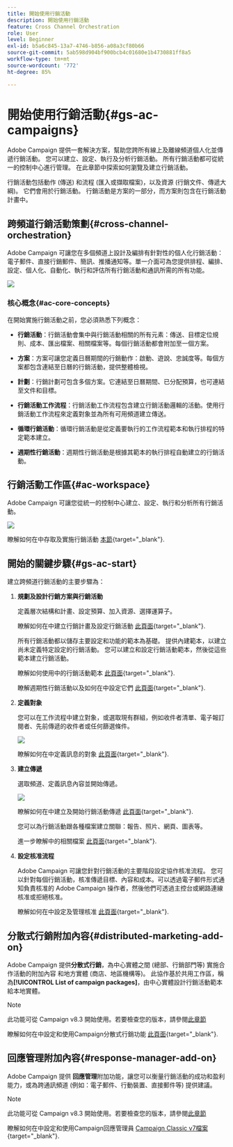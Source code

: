 ```yaml
---
title: 開始使用行銷活動
description: 開始使用行銷活動
feature: Cross Channel Orchestration
role: User
level: Beginner
exl-id: b5a6c845-13a7-4746-b856-a08a3cf80b66
source-git-commit: 5ab598d904bf900bcb4c01680e1b4730881ff8a5
workflow-type: tm+mt
source-wordcount: '772'
ht-degree: 85%

---
```


# 開始使用行銷活動{#gs-ac-campaigns}

Adobe Campaign 提供一套解決方案，幫助您跨所有線上及離線頻道個人化並傳遞行銷活動。 您可以建立、設定、執行及分析行銷活動。 所有行銷活動都可從統一的控制中心進行管理。 在此章節中探索如何瀏覽及建立行銷活動。

行銷活動包括動作 (傳送) 和流程 (匯入或擷取檔案)，以及資源 (行銷文件、傳遞大綱)。 它們會用於行銷活動。 行銷活動是方案的一部分，而方案則包含在行銷活動計畫中。

## 跨頻道行銷活動策劃{#cross-channel-orchestration}

Adobe Campaign 可讓您在多個頻道上設計及編排有針對性的個人化行銷活動：電子郵件、直接行銷郵件、簡訊、推播通知等。單一介面可為您提供排程、編排、設定、個人化、自動化、執行和評估所有行銷活動和通訊所需的所有功能。

![](assets/campaign-tab.png)

### 核心概念{#ac-core-concepts}

在開始實施行銷活動之前，您必須熟悉下列概念：

* **行銷活動**：行銷活動會集中與行銷活動相關的所有元素：傳送、目標定位規則、成本、匯出檔案、相關檔案等。每個行銷活動都會附加至一個方案。

* **方案**：方案可讓您定義日曆期間的行銷動作：啟動、遊說、忠誠度等。每個方案都包含連結至日曆的行銷活動，提供整體檢視。

* **計劃**：行銷計劃可包含多個方案。它連結至日曆期間、已分配預算，也可連結至文件和目標。

* **行銷活動工作流程**：行銷活動工作流程包含建立行銷活動邏輯的活動。使用行銷活動工作流程來定義對象並為所有可用頻道建立傳送。

* **循環行銷活動**：循環行銷活動是從定義要執行的工作流程範本和執行排程的特定範本建立。

* **週期性行銷活動**：週期性行銷活動是根據其範本的執行排程自動建立的行銷活動。

## 行銷活動工作區{#ac-workspace}

Adobe Campaign 可讓您從統一的控制中心建立、設定、執行和分析所有行銷活動。

![](assets/calendar.png)

瞭解如何在中存取及實施行銷活動 [本節](https://experienceleague.adobe.com/docs/campaign/automation/campaign-orchestration/set-up-campaigns.html?lang=zh-Hant){target="_blank"}.

## 開始的關鍵步驟{#gs-ac-start}

建立跨頻道行銷活動的主要步驟為：

1. **規劃及設計行銷方案與行銷活動**

   定義層次結構和計畫、設定預算、加入資源、選擇運算子。

   瞭解如何在中建立行銷計畫及設定行銷活動 [此頁面](https://experienceleague.adobe.com/docs/campaign/automation/campaign-orchestration/marketing-campaign-create.html?lang=zh-Hant){target="_blank"}.

   所有行銷活動都以儲存主要設定和功能的範本為基礎。 提供內建範本，以建立尚未定義特定設定的行銷活動。 您可以建立和設定行銷活動範本，然後從這些範本建立行銷活動。

   瞭解如何使用中的行銷活動範本 [此頁面](https://experienceleague.adobe.com/docs/campaign/automation/campaign-orchestration/marketing-campaign-templates.html?lang=zh-Hant){target="_blank"}.

   瞭解週期性行銷活動以及如何在中設定它們 [此頁面](https://experienceleague.adobe.com/docs/campaign/automation/campaign-orchestration/recurring-periodic-campaigns.html?lang=zh-Hant){target="_blank"}.

1. **定義對象**

   您可以在工作流程中建立對象，或選取現有群組，例如收件者清單、電子報訂閱者、先前傳遞的收件者或任何篩選條件。

   ![](assets/campaign-wf.png)

   瞭解如何在中定義訊息的對象 [此頁面](https://experienceleague.adobe.com/docs/campaign/automation/campaign-orchestration/marketing-campaign-target.html?lang=zh-Hant){target="_blank"}.

1. **建立傳遞**

   選取頻道、定義訊息內容並開始傳遞。

   ![](assets/campaign-dashboard.png)

   瞭解如何在中建立及開始行銷活動傳遞 [此頁面](https://experienceleague.adobe.com/docs/campaign/automation/campaign-orchestration/marketing-campaign-deliveries.html?lang=zh-Hant){target="_blank"}.

   您可以為行銷活動跟各種檔案建立關聯：報告、照片、網頁、圖表等。

   進一步瞭解中的相關檔案 [此頁面](https://experienceleague.adobe.com/docs/campaign/automation/campaign-orchestration/marketing-campaign-assets.html?lang=zh-Hant){target="_blank"}.

1. **設定核准流程**

   Adobe Campaign 可讓您針對行銷活動的主要階段設定協作核准流程。 您可以針對每個行銷活動，核准傳遞目標、內容和成本。可以透過電子郵件形式通知負責核准的 Adobe Campaign 操作者，然後他們可透過主控台或網路連線核准或拒絕核准。

   瞭解如何在中設定及管理核准 [此頁面](https://experienceleague.adobe.com/docs/campaign/automation/campaign-orchestration/marketing-campaign-approval.html?lang=zh-Hant#campaign-orchestration){target="_blank"}.


## 分散式行銷附加內容{#distributed-marketing-add-on}

Adobe Campaign 提供&#x200B;**分散式行銷**，為中心實體之間 (總部、行銷部門等) 實施合作活動的附加內容 和地方實體 (商店、地區機構等)。 此協作基於共用工作區，稱為&#x200B;**[!UICONTROL List of campaign packages]**，由中心實體設計行銷活動範本給本地實體。

>[!NOTE]
>
>此功能可從 Campaign v8.3 開始使用。若要檢查您的版本，請參閱[此章節](compatibility-matrix.md#how-to-check-your-campaign-version-and-buildversion)

瞭解如何在中設定和使用Campaign分散式行銷功能 [此頁面](https://experienceleague.adobe.com/docs/campaign/automation/distributed-marketing/about-distributed-marketing.html?lang=zh-Hant){target="_blank"}.

## 回應管理附加內容{#response-manager-add-on}

Adobe Campaign 提供 **回應管理**&#x200B;附加功能，讓您可以衡量行銷活動的成功和盈利能力，或為跨通訊頻道 (例如：電子郵件、行動裝置、直接郵件等) 提供建議。

>[!NOTE]
>
>此功能可從 Campaign v8.3 開始使用。若要檢查您的版本，請參閱[此章節](compatibility-matrix.md#how-to-check-your-campaign-version-and-buildversion)

[](../assets/do-not-localize/book.png) 瞭解如何在中設定和使用Campaign回應管理員 [Campaign Classic v7檔案](https://experienceleague.adobe.com/docs/campaign-classic/using/response-manager/about-response-manager.html?lang=zh-Hant){target="_blank"}.
